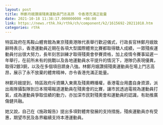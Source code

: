 ```yaml
---
layout: post
title: 林鄭月娥讚揚殘奧運動員鬥志高昂　令香港充滿正能量
date: 2021-10-18 11:38:17.000000000 +08:00
link: https://news.rthk.hk/rthk/ch/component/k2/1615692-20211018.htm
categories: rthk
---
```


特區政府在馬鞍山體育館為東京殘奧港隊代表舉行歡迎儀式，行政長官林鄭月娥致辭時表示，香港運動員近期在各項大型國際體育比賽都取得驕人成績，一眾殘疾運動員付出很大努力，長年刻苦訓練才取得殘奧會參賽資格，加上疫情令賽事延遲一年舉行，在前所未有的挑戰以及各地運動員水平提升的情況下，港隊仍表現優異，取得2銀3銅，以及在多個項目躋身八強。林鄭月娥讚揚殘奧運動員在場上鬥志高昂，展示了永不放棄的體育精神，亦令香港充滿正能量。

林鄭月娥提到，特區政府斥資購入東奧及殘奧轉播權，香港電台用盡自身資源，派出兩隊攝製隊到日本現場報道運動員在殘奧會的比賽，讓市民透過電視為運動員打氣，成為運動員爭取佳績的動力，亦加深市民對殘奧會和運動員的認識，有助推廣傷健共融。

她又說，自己在《施政報告》提出多項對體育發展的支持措施，殘疾運動員亦有受惠，期望市民及各界繼續支持本港運動員。
